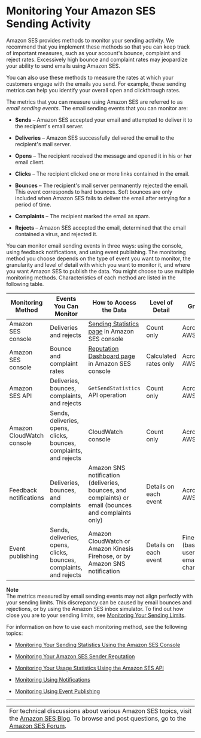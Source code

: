 # Monitoring Your Amazon SES Sending Activity<a name="monitor-sending-activity"></a>

Amazon SES provides methods to monitor your sending activity\. We recommend that you implement these methods so that you can keep track of important measures, such as your account's bounce, complaint and reject rates\. Excessively high bounce and complaint rates may jeopardize your ability to send emails using Amazon SES\. 

You can also use these methods to measure the rates at which your customers engage with the emails you send\. For example, these sending metrics can help you identify your overall open and clickthrough rates\.

The metrics that you can measure using Amazon SES are referred to as *email sending events*\. The email sending events that you can monitor are:

+ **Sends** – Amazon SES accepted your email and attempted to deliver it to the recipient's email server\.

+ **Deliveries** – Amazon SES successfully delivered the email to the recipient's mail server\.

+ **Opens** – The recipient received the message and opened it in his or her email client\.

+ **Clicks** – The recipient clicked one or more links contained in the email\.

+ **Bounces** – The recipient's mail server permanently rejected the email\. This event corresponds to hard bounces\. Soft bounces are only included when Amazon SES fails to deliver the email after retrying for a period of time\.

+ **Complaints** – The recipient marked the email as spam\.

+ **Rejects** – Amazon SES accepted the email, determined that the email contained a virus, and rejected it\.

You can monitor email sending events in three ways: using the console, using feedback notifications, and using event publishing\. The monitoring method you choose depends on the type of event you want to monitor, the granularity and level of detail with which you want to monitor it, and where you want Amazon SES to publish the data\. You might choose to use multiple monitoring methods\. Characteristics of each method are listed in the following table\.


| Monitoring Method | Events You Can Monitor | How to Access the Data | Level of Detail | Granularity | 
| --- | --- | --- | --- | --- | 
|  Amazon SES console  |  Deliveries and rejects  |  [Sending Statistics page](monitor-using-console.md) in Amazon SES console  |  Count only  |  Across entire AWS account  | 
|  Amazon SES console  |  Bounce and complaint rates  |  [Reputation Dashboard page](reputation-dashboard-dg.md) in Amazon SES console  |  Calculated rates only  |  Across entire AWS account  | 
|  Amazon SES API  |  Deliveries, bounces, complaints, and rejects  |  `GetSendStatistics` API operation  |  Count only  |  Across entire AWS account  | 
|  Amazon CloudWatch console  |  Sends, deliveries, opens, clicks, bounces, complaints, and rejects  |  CloudWatch console  |  Count only  |  Across entire AWS account  | 
|  Feedback notifications  |  Deliveries, bounces, and complaints  |  Amazon SNS notification \(deliveries, bounces, and complaints\) or email \(bounces and complaints only\)  |  Details on each event  |  Across entire AWS account  | 
|  Event publishing  |  Sends, deliveries, opens, clicks, bounces, complaints, and rejects  |  Amazon CloudWatch or Amazon Kinesis Firehose, or by Amazon SNS notification  |  Details on each event  |  Fine\-grained \(based on user\-definable email characteristics\)  | 

**Note**  
The metrics measured by email sending events may not align perfectly with your sending limits\. This discrepancy can be caused by email bounces and rejections, or by using the Amazon SES inbox simulator\. To find out how close you are to your sending limits, see [Monitoring Your Sending Limits](monitor-sending-limits.md)\.

For information on how to use each monitoring method, see the following topics:

+ [Monitoring Your Sending Statistics Using the Amazon SES Console](monitor-using-console.md)

+ [Monitoring Your Amazon SES Sender Reputation](monitor-sender-reputation.md)

+ [Monitoring Your Usage Statistics Using the Amazon SES API](monitor-usage-statistics-api.md)

+ [Monitoring Using Notifications](monitor-sending-using-notifications.md)

+ [Monitoring Using Event Publishing](monitor-using-event-publishing.md)


****  

|  | 
| --- |
| For technical discussions about various Amazon SES topics, visit the [Amazon SES Blog](https://aws.amazon.com//blogs/ses/)\. To browse and post questions, go to the [Amazon SES Forum](https://forums.aws.amazon.com/forum.jspa?forumID=90)\. | 